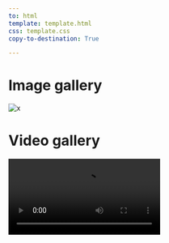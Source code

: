 ```yaml
---
to: html
template: template.html
css: template.css
copy-to-destination: True

---
```


# Image gallery

![x](download.jpg|download-1.jpg|download-2.jpg)

# Video gallery

![x](accv-supplementary.m4v|dubai-real.mp4)
